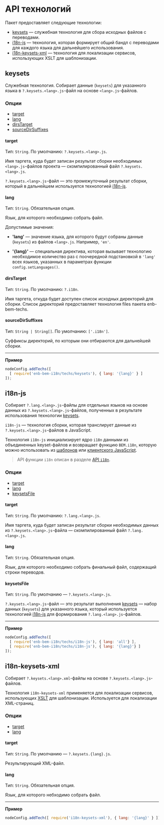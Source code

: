 # API технологий

Пакет предоставляет следующие технологии:

* [keysets](#keysets) — служебная технология для сбора исходных файлов с переводами.
* [i18n-js](#i18n-js) — технология, которая формирует общий бандл с переводами для каждого языка для дальнейшего использования.
* [i18n-keysets-xml](#i18n-keysets-xml) — технология для локализации сервисов, использующих XSLT для шаблонизации.

## keysets

Служебная технология. Собирает данные (`keysets`) для указанного языка в `?.keysets.<lang>.js`-файл на основе `<lang>.js`-файлов.

### Опции

* [target](#target)
* [lang](#lang)
* [dirsTarget](#dirstarget)
* [sourceDirSuffixes](#sourcedirsuffixes)

#### target

Тип: `String`. По умолчанию: `?.keysets.<lang>.js`.

Имя таргета, куда будет записан результат сборки необходимых `<lang>.js`-файлов проекта — скомпилированный файл `?.keysets.<lang>.js`.

`?.keysets.<lang>.js`-файл — это промежуточный результат сборки, который в дальнейшем используется технологией [i18n-js](#i18n-js).

#### lang

Тип: `String`. Обязательная опция.

Язык, для которого необходимо собрать файл.

Допустимые значения:

* **'lang'** — значение языка, для которого будут собраны данные (`keysets`) из файлов `<lang>.js`. Например, `'en'`.

* **'{lang}'** — специальная директива, которая вызывает технологию необходимое количество раз с поочередной подстановкой в `'lang'` всех языков, указанных в параметрах функции `config.setLanguages()`.

#### dirsTarget

Тип: `String`. По умолчанию: `?.i18n`.

Имя таргета, откуда будет доступен список исходных директорий для сборки. Список директорий предоставляет технология files пакета enb-bem-techs.

#### sourceDirSuffixes

Тип: `String | String[]`. По умолчанию: `['.i18n']`.

Суффиксы директорий, по которым они отбираются для дальнейшей сборки.


-------------------------------------
**Пример**

```javascript
nodeConfig.addTechs([
  [ require('enb-bem-i18n/techs/keysets'), { lang: '{lang}' } ]
]);
```

## i18n-js

Собирает `?.lang.<lang>.js`-файлы для отдельных языков на основе данных из `?.keysets.<lang>.js`-файлов, полученных в результате использования технологии [keysets](#keysets).

`i18n-js` — технология сборки, которая транслирует данные из `?.keysets.<lang>.js`-файлов в JavaScript.

Технология `i18n-js` инициализирует ядро `i18n` данными из объединенных keyset-файлов и возвращает функцию `BEM.i18n`, которую можно использовать из [шаблонов](/README.md#в-шаблонах) или [клиентского JavaScript](README.md#В-javascript).

>API функции `i18n` описан в разделе [API `i18n`](README.md#api-i18n).

### Опции

* [target](#target-1)
* [lang](#lang-1)
* [keysetsFile](#keysetsаile)

#### target

Тип: `String`. По умолчанию: `?.lang.<lang>.js`.

Имя таргета, куда будет записан результат сборки необходимых данных из `?.keysets.<lang>.js`-файла — скомпилированный файл `?.lang.<lang>.js`.


#### lang

Тип: `String`. Обязательная опция.

Язык, для которого необходимо собрать финальный файл, содержащий строки переводов.

#### keysetsFile

Тип: `String`. По умолчанию — `?.keysets.<lang>.js`.

`?.keysets.<lang>.js`-файл — это результат выполнения [keysets](#keysets) — набор данных (`keysets`) для указанного языка, который используется технологией [i18n-js](#i18n-js) для формирования `?.lang.<lang>.js`-файлов.

-------------------------------------
**Пример**

```javascript
nodeConfig.addTechs([
  [ require('enb-bem-i18n/techs/i18n-js'), { lang: 'all'} ],
  [ require('enb-bem-i18n/techs/i18n-js'), { lang: '{lang}'} ]
]);
```

## i18n-keysets-xml

Собирает `?.keysets.<lang>.xml`-файлы на основе `?.keysets.<lang>.js`-файлов.

Технология `i18n-keysets-xml` применяется для локализации сервисов, использующих [XSLT](https://github.com/veged/xjst) для шаблонизации.
Используется для локализации XML-страниц.

### Опции

* [target](#target-2)
* [lang](#lang-2)

#### target

Тип: `String`. По умолчанию — `?.keysets.{lang}.js`.

Результирующий XML-файл.

#### lang

Тип: `String`. Обязательная опция.

Язык, для которого небходимо собрать файл.

-----------------------------
**Пример**

```javascript
nodeConfig.addTech([ require('i18n-keysets-xml'), { lang: '{lang}' } ]);
```
